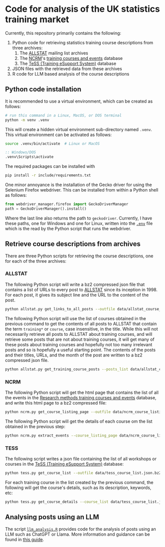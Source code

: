 # Code for analysis of the UK statistics training market

Currently, this repository primarily contains the following:

1. Python code for retrieving statistics training course descriptions from three archives:
    1. The [ALLSTAT](https://www.jiscmail.ac.uk/cgi-bin/webadmin?A0=allstat) mailing list archives
    2. The [NCRM](https://www.ncrm.ac.uk/)'s [training courses and events](https://www.ncrm.ac.uk/training/) database
    3. The [TeSS (Training eSupport System)](https://tess.elixir-europe.org/) database
2. JSON files with the retrieved data from these archives
3. R code for LLM based analysis of the course descriptions

## Python code installation

It is recommended to use a virtual environment, which can be created as follows:
```bash
# run this command in a Linux, MacOS, or DOS terminal
python -m venv .venv
```
This will create a hidden virtual environment sub-directory named `.venv`.
This virtual environment can be activated as follows:
```bash
source .venv/bin/activate  # Linux or MacOS
```
```bat
:: Windows/DOS
.venv\Scripts\activate 
```

The required packages can be installed with
```bash
pip install -r include/requirements.txt
```

One minor annoyance is the installation of the Gecko driver for using the Selenium Firefox webdriver.
This can be installed from within a Python shell as follows:
```python
from webdriver_manager.firefox import GeckoDriverManager
path = GeckoDriverManager().install()
```
Where the last line also returns the path to `geckodriver`.
Currently, I have these paths, one for Windows and one for Linux, written into the [`.env`](.env) file which is the read by the Python script that runs the webdriver.

## Retrieve course descriptions from archives

There are three Python scripts for retrieving the course descriptions, one for each of the three archives:

### ALLSTAT

The following Python script will write a bz2 compressed json file that contains a list of URLs to every post to [ALLSTAT](https://www.jiscmail.ac.uk/cgi-bin/webadmin?A0=allstat) since its inception in 1998.
For each post, it gives its subject line and the URL to the content of the post.
```bash
python allstat.py get_links_to_all_posts --outfile data/allstat_course_list.json.bz2 --verbose
```

The following Python script will use the list of courses obtained in the previous command to get the contents of all posts to ALLSTAT that contain the term `training*` or `course`, case insensitive, in the title.
While this will not necessarily retrieve all posts to ALLSTAT about training courses, and will retrieve some posts that are not about training courses, it will get many of these posts about training courses and hopefully not too many irrelevant posts and so is hopefully a useful starting point.
The contents of the posts and their titles, URLs, and the month of the post are written to a bz2 compressed json file.
```bash
python allstat.py get_training_course_posts --posts_list data/allstat_course_list.json.bz2 --outfile data/allstat_training_course_posts.json.bz2 --verbose
```

### NCRM 

The following Python script will get the html page that contains the list of all the events in the [Research methods training courses and events](https://www.ncrm.ac.uk/training/) database, and write this html page to a bz2 compressed file:
```bash
python ncrm.py get_course_listing_page --outfile data/ncrm_course_listing_page.html.bz2 
```

The following Python script will get the details of each course om the list obtained in the previous step:
```bash
python ncrm.py extract_events --course_listing_page data/ncrm_course_listing_page.html.bz2 --outfile data/ncrm_events.json.bz2
```

### TESS

The following script writes a json file containing the list of all workshops or courses in the [TeSS (Training eSupport System)](https://tess.elixir-europe.org/) database:
```bash 
python tess.py get_course_list --outfile data/tess_course_list.json.bz2
```

For each training course in the list created by the previous command, the following will get the course's details, such as its description, keywords, etc:
```bash
python tess.py get_course_details --course_list data/tess_course_list.json.bz2 --outfile data/tess_courses.json.bz2 --backup data/tess_courses__backup.json
```

## Analysing posts using an LLM

The script [`llm_analysis.R`](llm_analysis.R) provides code for the analysis of posts using an LLM such as ChatGPT or Llama.
More information and guidance can be found in [this guide](https://mark-andrews.github.io/stats-training-course-market-analysis/llm_analysis_howto.html).

